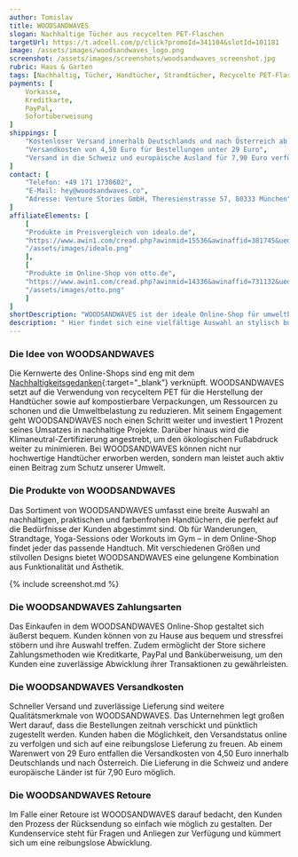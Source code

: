 ```yaml
---
author: Tomislav
title: WOODSANDWAVES
slogan: Nachhaltige Tücher aus recycelten PET-Flaschen
targetUrl: https://t.adcell.com/p/click?promoId=341104&slotId=101181
image: /assets/images/woodsandwaves_logo.png
screenshot: /assets/images/screenshots/woodsandwaves_screenshot.jpg
rubric: Haus & Garten
tags: [Nachhaltig, Tücher, Handtücher, Strandtücher, Recycelte PET-Flaschen]
payments: [
    Vorkasse,
    Kreditkarte,
    PayPal,
    Sofortüberweisung
]
shippings: [
    "Kostenloser Versand innerhalb Deutschlands und nach Österreich ab 29 Euro Warenwert",
    "Versandkosten von 4,50 Euro für Bestellungen unter 29 Euro",
    "Versand in die Schweiz und europäische Ausland für 7,90 Euro verfügbar"
]
contact: [
    "Telefon: +49 171 1730602",
    "E-Mail: hey@woodsandwaves.co",
    "Adresse: Venture Stories GmbH, Theresienstrasse 57, 80333 München"
]
affiliateElements: [
    [
    "Produkte im Preisvergleich von idealo.de", 
    "https://www.awin1.com/cread.php?awinmid=15536&awinaffid=381745&ued=https%3A%2F%2Fwww.idealo.de%2Fpreisvergleich%2FMainSearchProductCategory.html%3Fq%3Dwoodsandwaves", 
    "/assets/images/idealo.png"
    ],
    [
    "Produkte im Online-Shop von otto.de", 
    "https://www.awin1.com/cread.php?awinmid=14336&awinaffid=731132&ued=https%3A%2F%2Fwww.otto.de%2Fsuche%2Fwoodsandwaves", 
    "/assets/images/otto.png"
    ]
]
shortDescription: "WOODSANDWAVES ist der ideale Online-Shop für umweltbewusste Abenteurer, die Nachhaltigkeit und Nutzen mit ihrem individuellen Stil vereinen möchten."
description: " Hier findet sich eine vielfältige Auswahl an stylisch bunten Strandtüchern und Fitness-Handtüchern, die kompakt gefaltet werden können sowie schnelltrocknend und sandabweisend sind. Die nachhaltigen Tücher von WOODSANDWAVES, die sich perfekt für das Reisen und das Workout eignen, werden aus recycelten PET-Plastikflaschen hergestellt."
---
```


### Die Idee von WOODSANDWAVES

Die Kernwerte des Online-Shops sind eng mit dem [Nachhaltigkeitsgedanken](https://www.woodsandwaves.co/pages/nachhaltigkeit-bei-woodsandwaves){:target="_blank"} verknüpft. WOODSANDWAVES setzt auf die Verwendung von recyceltem PET für die Herstellung der Handtücher sowie auf kompostierbare Verpackungen, um Ressourcen zu schonen und die Umweltbelastung zu reduzieren. Mit seinem Engagement geht WOODSANDWAVES noch einen Schritt weiter und investiert 1 Prozent seines Umsatzes in nachhaltige Projekte. Darüber hinaus wird die Klimaneutral-Zertifizierung angestrebt, um den ökologischen Fußabdruck weiter zu minimieren. Bei WOODSANDWAVES können nicht nur hochwertige Handtücher erworben werden, sondern man leistet auch aktiv einen Beitrag zum Schutz unserer Umwelt.

### Die Produkte von WOODSANDWAVES

Das Sortiment von WOODSANDWAVES umfasst eine breite Auswahl an nachhaltigen, praktischen und farbenfrohen Handtüchern, die perfekt auf die Bedürfnisse der Kunden abgestimmt sind. Ob für Wanderungen, Strandtage, Yoga-Sessions oder Workouts im Gym – in dem Online-Shop findet jeder das passende Handtuch. Mit verschiedenen Größen und stilvollen Designs bietet WOODSANDWAVES eine gelungene Kombination aus Funktionalität und Ästhetik.

{% include screenshot.md %}

### Die WOODSANDWAVES Zahlungsarten

Das Einkaufen in dem WOODSANDWAVES Online-Shop gestaltet sich äußerst bequem. Kunden können von zu Hause aus bequem und stressfrei stöbern und ihre Auswahl treffen. Zudem ermöglicht der Store sichere Zahlungsmethoden wie Kreditkarte, PayPal und Banküberweisung, um den Kunden eine zuverlässige Abwicklung ihrer Transaktionen zu gewährleisten.

### Die WOODSANDWAVES Versandkosten

Schneller Versand und zuverlässige Lieferung sind weitere Qualitätsmerkmale von WOODSANDWAVES. Das Unternehmen legt großen Wert darauf, dass die Bestellungen zeitnah verschickt und pünktlich zugestellt werden. Kunden haben die Möglichkeit, den Versandstatus online zu verfolgen und sich auf eine reibungslose Lieferung zu freuen. Ab einem Warenwert von 29 Euro entfallen die Versandkosten von 4,50 Euro innerhalb Deutschlands und nach Österreich. Die Lieferung in die Schweiz und andere europäische Länder ist für 7,90 Euro möglich.

### Die WOODSANDWAVES Retoure

Im Falle einer Retoure ist WOODSANDWAVES darauf bedacht, den Kunden den Prozess der Rücksendung so einfach wie möglich zu gestalten. Der Kundenservice steht für Fragen und Anliegen zur Verfügung und kümmert sich um eine reibungslose Abwicklung.